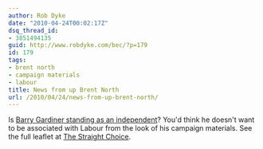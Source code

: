 ```yaml
---
author: Rob Dyke
date: "2010-04-24T00:02:17Z"
dsq_thread_id:
- 3851494135
guid: http://www.robdyke.com/bec/?p=179
id: 179
tags:
- brent north
- campaign materials
- labour
title: News from up Brent North
url: /2010/04/24/news-from-up-brent-north/
---
```

Is [Barry Gardiner standing as an independent](http://illandancient.blogspot.com/2010/04/ashamed-of-something-in-brent-north.html)? You'd think he doesn't want to be associated with Labour from the look of his campaign materials. See the full leaflet at [The Straight Choice](http://www.thestraightchoice.org/leaflets/2604/).